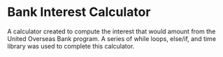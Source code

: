 # Bank Interest Calculator
A calculator created to compute the interest that would amount from the United Overseas Bank program. A series of while loops, else/if, and time library was used to complete this calculator. 
